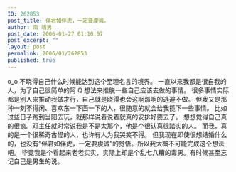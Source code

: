 ```yaml
---
ID: 262853
post_title: 伴君如伴虎，一定要虔诚。
author: 南 靖男
post_date: 2006-01-27 01:10:07
post_excerpt: ""
layout: post
permalink: 2006/01/262853
published: true
---
```

o_o 不晓得自己什么时候能达到这个至理名言的境界。
一直以来我都是很自我的人，为了自己很简单的阿 Q 想法来推脱一些自己应该去做的事情。
很多事情实际都是别人来推动我做才行，自己就是晓得也会这啊那啊的逃避不做。
但我又是那种一刻不得闲、喜欢东一下西一下的人，很随意的就会给我揽下一些事情。
比如过些日子跑到当阳去玩，就那样说着说着就真的安排好要去了。
想想觉得自己真的很疯。邓主任就时常说我是不是太那个，他是个很认真很踏实的人。
而我，真的是一个很稀奇古怪的人，也许有人为我哭笑不得。
但我现在即使很想结婚什么的，也没有“伴君如伴虎，一定要虔诚”的觉悟。所以我大概不可能完成这个想法吧。
毕竟我是个看起来老老实实，实际上却是个乱七八糟的毒男。有时候甚至忘记自己是男生的说。